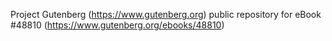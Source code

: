 Project Gutenberg (https://www.gutenberg.org) public repository for eBook #48810 (https://www.gutenberg.org/ebooks/48810)
